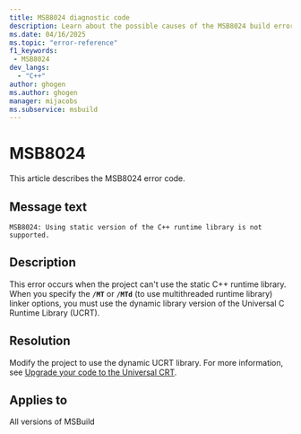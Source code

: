 ```yaml
---
title: MSB8024 diagnostic code
description: Learn about the possible causes of the MSB8024 build error and get troubleshooting tips.
ms.date: 04/16/2025
ms.topic: "error-reference"
f1_keywords:
 - MSB8024
dev_langs:
  - "C++"
author: ghogen
ms.author: ghogen
manager: mijacobs
ms.subservice: msbuild
---
```

# MSB8024

This article describes the MSB8024 error code.

## Message text

`MSB8024: Using static version of the C++ runtime library is not supported.`

## Description

This error occurs when the project can't use the static C++ runtime library. When you specify the **`/MT`** or **`/MTd`** (to use multithreaded runtime library) linker options, you must use the dynamic library version of the Universal C Runtime Library (UCRT). 

## Resolution

Modify the project to use the dynamic UCRT library. For more information, see [Upgrade your code to the Universal CRT](/cpp/porting/upgrade-your-code-to-the-universal-crt).

## Applies to

All versions of MSBuild